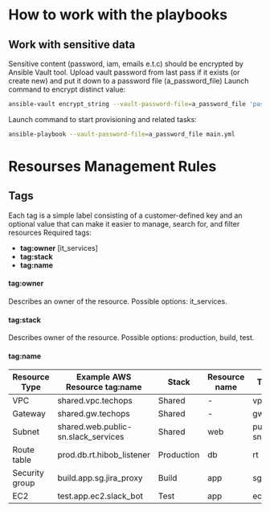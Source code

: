 # How to work with the playbooks

## Work with sensitive data

Sensitive content (password, iam, emails e.t.c) should be encrypted by Ansible Vault tool.
Upload vault password from last pass if it exists (or create new) and put it down to a password file (a_password_file)
Launch command to encrypt distinct value:
```sh
ansible-vault encrypt_string --vault-password-file=a_password_file 'password' --name 'name_of_variable'
```
Launch command to start provisioning and related tasks:

```sh
ansible-playbook --vault-password-file=a_password_file main.yml
```

# Resourses Management Rules
## Tags
Each tag is a simple label consisting of a customer-defined key and an optional value
that can make it easier to manage, search for, and filter resources
Required tags:
- **tag:owner** [it_services]
- **tag:stack**
- **tag:name**

#### tag:owner
Describes an owner of the resource. Possible options: it_services.
#### tag:stack
Describes owner of the resource. Possible options: production, build, test.
#### tag:name
| Resource Type  | Example AWS Resource tag:name       | Stack      | Resource  name | Type      | Unique name    |
|----------------|-------------------------------------|------------|----------------|-----------|----------------|
| VPC            | shared.vpc.techops                  | Shared     | -              | vpc       | techops        |
| Gateway        | shared.gw.techops                   | Shared     | -              | gw        | techops        |
| Subnet         | shared.web.public-sn.slack_services | Shared     | web            | public-sn | slack_services |
| Route table    | prod.db.rt.hibob_listener           | Production | db             | rt        | hibob_listener |
| Security group | build.app.sg.jira_proxy             | Build      | app            | sg        | jira_proxy     |
| EC2            | test.app.ec2.slack_bot              | Test       | app            | ec2       | slack_bot      |
